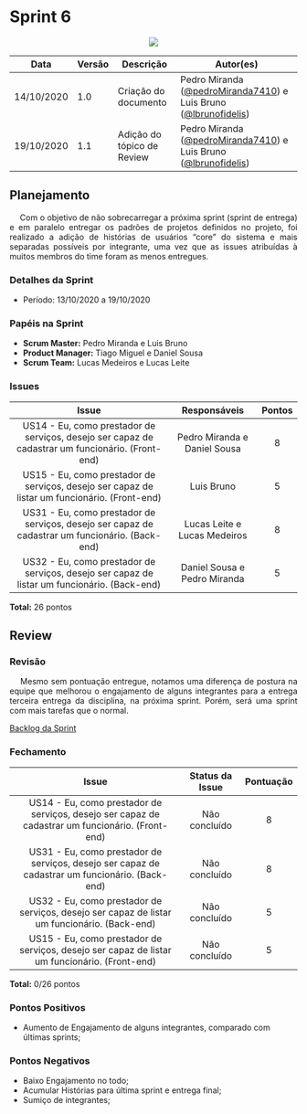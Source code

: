 # **Sprint 6**

<div style="display: flex; justify-content: center; align-items:center;">
    <img src="https://unbarqdsw.github.io/2020.1_G11_SYA/assets/sprints/sprint.png">
</div>

| Data | Versão | Descrição | Autor(es) |
| ---- | ------ | --------- | --------- |
| 14/10/2020 | 1.0 | Criação do documento | Pedro Miranda ([@pedroMiranda7410](https://github.com/pedroMiranda7410)) e Luis Bruno ([@lbrunofidelis](https://github.com/lbrunofidelis)) |
| 19/10/2020 | 1.1 | Adição do tópico de Review | Pedro Miranda ([@pedroMiranda7410](https://github.com/pedroMiranda7410)) e Luis Bruno ([@lbrunofidelis](https://github.com/lbrunofidelis)) |

## Planejamento
<p align="justify">&emsp;
Com o objetivo de não sobrecarregar a próxima sprint (sprint de entrega) e em paralelo entregar os padrões de projetos definidos no projeto, foi realizado a adição de histórias de usuários “core” do sistema e mais separadas possíveis por integrante, uma vez que as issues atribuídas à muitos membros do time foram as menos entregues.
</p>

### Detalhes da Sprint

* Período: 13/10/2020 a 19/10/2020

### Papéis na Sprint
* **Scrum Master:** Pedro Miranda e Luis Bruno
* **Product Manager:** Tiago Miguel e Daniel Sousa
* **Scrum Team:** Lucas Medeiros e Lucas Leite

### Issues

|                                                                           Issue                                                                           |         Responsáveis         | Pontos |
|:---------------------------------------------------------------------------------------------------------------------------------------------------------:|:----------------------------:|:------:|
|                              US14 - Eu, como prestador de serviços, desejo ser capaz de cadastrar um funcionário. (Front-end)                             | Pedro Miranda e Daniel Sousa |    8   |
|                               US15 - Eu, como prestador de serviços, desejo ser capaz de listar um funcionário. (Front-end)                               |          Luis Bruno          |    5   |
|                              US31 - Eu, como prestador de serviços, desejo ser capaz de cadastrar um funcionário. (Back-end)                              | Lucas Leite e Lucas Medeiros |    8   |
|                                US32 - Eu, como prestador de serviços, desejo ser capaz de listar um funcionário. (Back-end)                               | Daniel Sousa e Pedro Miranda |    5   |


**Total:** 26 pontos

## Review

### Revisão
<p align="justify">&emsp;
Mesmo sem pontuação entregue, notamos uma diferença de postura na equipe que melhorou o engajamento de alguns integrantes para a entrega terceira entrega da disciplina, na próxima sprint. Porém, será uma sprint com mais tarefas que o normal.
</p>

<a href="https://github.com/UnBArqDsw/2020.1_G11_SYA/milestone/7">
  Backlog da Sprint
</a><br/>

### Fechamento

|                                               Issue                                              | Status da Issue | Pontuação |
|:------------------------------------------------------------------------------------------------:|:---------------:|:---------:|
| US14 - Eu, como prestador de serviços, desejo ser capaz de cadastrar um funcionário. (Front-end) |  Não concluído  |     8     |
|  US31 - Eu, como prestador de serviços, desejo ser capaz de cadastrar um funcionário. (Back-end) |  Não concluído  |     8     |
|   US32 - Eu, como prestador de serviços, desejo ser capaz de listar um funcionário. (Back-end)   |  Não concluído  |     5     |
| US15 - Eu, como prestador de serviços, desejo ser capaz de listar um funcionário. (Front-end)    | Não concluído   |     5     |


**Total:** 0/26 pontos

### Pontos Positivos
* Aumento de Engajamento de alguns integrantes, comparado com últimas sprints;

### Pontos Negativos
* Baixo Engajamento no todo;
* Acumular Histórias para última sprint e entrega final;
* Sumiço de integrantes;
